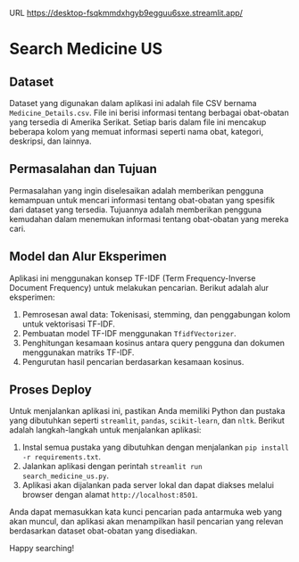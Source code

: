 URL https://desktop-fsqkmmdxhgyb9egguu6sxe.streamlit.app/
# Search Medicine US

## Dataset
Dataset yang digunakan dalam aplikasi ini adalah file CSV bernama `Medicine_Details.csv`. File ini berisi informasi tentang berbagai obat-obatan yang tersedia di Amerika Serikat. Setiap baris dalam file ini mencakup beberapa kolom yang memuat informasi seperti nama obat, kategori, deskripsi, dan lainnya.

## Permasalahan dan Tujuan
Permasalahan yang ingin diselesaikan adalah memberikan pengguna kemampuan untuk mencari informasi tentang obat-obatan yang spesifik dari dataset yang tersedia. Tujuannya adalah memberikan pengguna kemudahan dalam menemukan informasi tentang obat-obatan yang mereka cari.

## Model dan Alur Eksperimen
Aplikasi ini menggunakan konsep TF-IDF (Term Frequency-Inverse Document Frequency) untuk melakukan pencarian. Berikut adalah alur eksperimen:
1. Pemrosesan awal data: Tokenisasi, stemming, dan penggabungan kolom untuk vektorisasi TF-IDF.
2. Pembuatan model TF-IDF menggunakan `TfidfVectorizer`.
3. Penghitungan kesamaan kosinus antara query pengguna dan dokumen menggunakan matriks TF-IDF.
4. Pengurutan hasil pencarian berdasarkan kesamaan kosinus.

## Proses Deploy
Untuk menjalankan aplikasi ini, pastikan Anda memiliki Python dan pustaka yang dibutuhkan seperti `streamlit`, `pandas`, `scikit-learn`, dan `nltk`. Berikut adalah langkah-langkah untuk menjalankan aplikasi:
1. Instal semua pustaka yang dibutuhkan dengan menjalankan `pip install -r requirements.txt`.
2. Jalankan aplikasi dengan perintah `streamlit run search_medicine_us.py`.
3. Aplikasi akan dijalankan pada server lokal dan dapat diakses melalui browser dengan alamat `http://localhost:8501`.

Anda dapat memasukkan kata kunci pencarian pada antarmuka web yang akan muncul, dan aplikasi akan menampilkan hasil pencarian yang relevan berdasarkan dataset obat-obatan yang disediakan.

Happy searching!
